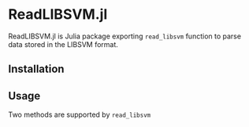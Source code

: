 # ReadLIBSVM.jl

ReadLIBSVM.jl is Julia package exporting `read_libsvm` function to parse data stored in the LIBSVM format.

## Installation


## Usage

Two methods are supported by `read_libsvm`